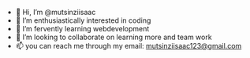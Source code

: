 - 👋 Hi, I’m @mutsinziisaac
- 👀 I’m enthusiastically interested in coding
- 🌱 I’m fervently learning webdevelopment
- 💞️ I’m looking to collaborate on learning more and team work
- 📫 you can reach me through my email: mutsinziisaac123@gmail.com

<!---
mutsinziisaac/mutsinziisaac is a ✨ special ✨ repository because its `README.md` (this file) appears on your GitHub profile.
You can click the Preview link to take a look at your changes.
--->
